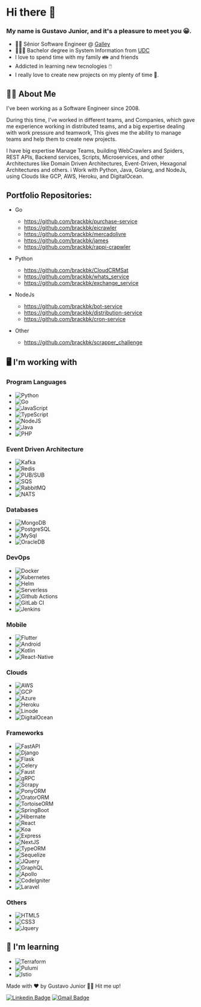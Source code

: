 # Hi there 👋
### My name is Gustavo Junior, and it's a pleasure to meet you :grinning:.

- 👨‍💻 Sênior Software Engineer @ <a href="https://www.galleysolutions.com">Galley</a>
- 👨🏻‍🎓 Bachelor degree in System Information from <a href="https://www.udc.edu.br/site/#/udc">UDC</a>
- I love to spend time with my family :family: and friends 
- Addicted in learning new tecnologies :computer_mouse:
- I really love to create new projects on my plenty of time :minidisc:.

## 👱‍♂️ About Me

I've been working as a Software Engineer since 2008.

During this time, I've worked in different teams, and Companies, which gave me experience working in distributed teams, and a big expertise dealing with work pressure and teamwork,  This gives me the ability to manage teams and help them to create new projects.

I have big expertise Manage Teams, building WebCrawlers and Spiders, REST APIs, Backend services, Scripts, Microservices, and other Architectures like Domain Driven Architectures, Event-Driven, Hexagonal Architectures and others. i Work with Python, Java, Golang, and NodeJs, using Clouds like GCP, AWS, Heroku, and DigitalOcean.

## Portfolio Repositories:
- Go
  - https://github.com/brackbk/purchase-service
  - https://github.com/brackbk/eicrawler
  - https://github.com/brackbk/mercadolivre
  - https://github.com/brackbk/james
  - https://github.com/brackbk/rappi-crapwler
- Python
  - https://github.com/brackbk/CloudCRMSat
  - https://github.com/brackbk/whats_service
  - https://github.com/brackbk/exchange_service

- NodeJs
  - https://github.com/brackbk/bot-service
  - https://github.com/brackbk/distribution-service
  - https://github.com/brackbk/cron-service
- Other
  - https://github.com/brackbk/scrapper_challenge
 
 

## :desktop_computer: I'm working with

### Program Languages
 - ![Python](https://img.shields.io/static/v1?label=&message=Python&color=yellow)
 - ![Go](https://img.shields.io/static/v1?label=&message=Go&color=blue)
 - ![JavaScript](https://img.shields.io/static/v1?label=&message=JavaScript&color=orange)
 - ![TypeScript](https://img.shields.io/static/v1?label=&message=TypeScript&color=green)
 - ![NodeJS](https://img.shields.io/static/v1?label=&message=NodeJS&color=brightgreen)
 - ![Java](https://img.shields.io/static/v1?label=&message=Java&color=red)
 - ![PHP](https://img.shields.io/static/v1?label=&message=PHP&color=red)
 
### Event Driven Architecture
 - ![Kafka](https://img.shields.io/static/v1?label=&message=Kafka&color=Orange)
 - ![Redis](https://img.shields.io/static/v1?label=&message=Redis&color=khaki)
 - ![PUB/SUB](https://img.shields.io/static/v1?label=&message=PubSub&color=red)
 - ![SQS](https://img.shields.io/static/v1?label=&message=SQS&color=yellow)
 - ![RabbitMQ](https://img.shields.io/static/v1?label=&message=RabbitMQ&color=green)
 - ![NATS](https://img.shields.io/static/v1?label=&message=NATS&color=blue)

### Databases
 - ![MongoDB](https://img.shields.io/static/v1?label=&message=MongoDB&color=green)
 - ![PostgreSQL](https://img.shields.io/static/v1?label=&message=PostgreSQL&color=blue)
 - ![MySql](https://img.shields.io/static/v1?label=&message=MySQL&color=orange)
 - ![OracleDB](https://img.shields.io/static/v1?label=&message=OracleDB&color=red)

### DevOps
 - ![Docker](https://img.shields.io/badge/-Docker-blue)
 - ![Kubernetes](https://img.shields.io/badge/-Kubernetes-green)
 - ![Helm](https://img.shields.io/badge/-Helm-green)
 - ![Serverless](https://img.shields.io/badge/-Serverless-yellow)
 - ![Github Actions](https://img.shields.io/badge/-Github_Actions-orange)
 - ![GitLab CI](https://img.shields.io/badge/-GitLab_CI-gray)
 - ![Jenkins](https://img.shields.io/badge/-Jenkins-red)

### Mobile
- ![Flutter](https://img.shields.io/badge/-Flutter-blue)
- ![Android](https://img.shields.io/badge/-Android-blue)
- ![Kotlin](https://img.shields.io/badge/-Kotlin-blue)
- ![React-Native](https://img.shields.io/badge/-ReactNative-blue)

### Clouds

 - ![AWS](https://img.shields.io/static/v1?label=&message=AWS&color=orange)
 - ![GCP](https://img.shields.io/static/v1?label=&message=GCP&color=red)
 - ![Azure](https://img.shields.io/static/v1?label=&message=Azure&color=blue)
 - ![Heroku](https://img.shields.io/static/v1?label=&message=Heroku&color=royalblue)
 - ![Linode](https://img.shields.io/static/v1?label=&message=Linode&color=green)
 - ![DigitalOcean](https://img.shields.io/static/v1?label=&message=DigitalOcean&color=green)

### Frameworks
 - ![FastAPI](https://img.shields.io/badge/-FastAPI-blue)
 - ![Django](https://img.shields.io/badge/-Django-green)
 - ![Flask](https://img.shields.io/badge/-Flask-yellow)
 - ![Celery](https://img.shields.io/badge/-Celery-green)
 - ![Faust](https://img.shields.io/badge/-Flask-red)
 - ![gRPC](https://img.shields.io/badge/-gRPC-green)
 - ![Scrapy](https://img.shields.io/badge/-Scrapy-khaki)
 - ![PonyORM](https://img.shields.io/badge/-PonyORM-darkred)
 - ![OratorORM](https://img.shields.io/badge/-OratorORM-gold)
 - ![TortoiseORM](https://img.shields.io/badge/-TortoiseORM-yellowgreen)
 - ![SpringBoot](https://img.shields.io/badge/-SpringBoot-blue)
 - ![Hibernate](https://img.shields.io/badge/-Hibernate-blue)
 - ![React](https://img.shields.io/badge/-React-ff69b4)
 - ![Koa](https://img.shields.io/badge/-Koa-blueviolet)
 - ![Express](https://img.shields.io/badge/-Express-yellow)
 - ![NextJS](https://img.shields.io/badge/-NextJS-blue)
 - ![TypeORM](https://img.shields.io/badge/-TypeORM%20-red)
 - ![Sequelize](https://img.shields.io/badge/-Sequelize%20-gray)
 - ![JQuery](https://img.shields.io/badge/-JQuery-blue)
 - ![GraphQL](https://img.shields.io/badge/-gRPC-red)
 - ![Apollo](https://img.shields.io/badge/-Apollo-khaki)
 - ![CodeIgniter](https://img.shields.io/badge/-CodeIgniter-red)
 - ![Laravel](https://img.shields.io/badge/-Laravel-yellow)

### Others

 - ![HTML5](https://img.shields.io/static/v1?label=&message=HTML5&color=red) 
 - ![CSS3](https://img.shields.io/static/v1?label=&message=CSS3&color=blue)
 - ![Jquery](https://img.shields.io/static/v1?label=&message=Jquery&color=blue)

## :open_book: I'm learning
 - ![Terraform](https://img.shields.io/badge/-Terraform-green)
 - ![Pulumi](https://img.shields.io/badge/-Pulumi-coral)
 - ![Istio](https://img.shields.io/badge/-Istio-green)

Made with ❤️ by Gustavo Junior 👋🏽 Hit me up!

 [![Linkedin Badge](https://img.shields.io/badge/-Gustavo_Junior-blue?style=flat-square&logo=Linkedin&logoColor=white&link=https://www.linkedin.com/in/gustavo-junior/)](https://www.linkedin.com/in/gustavo-junior/) 
[![Gmail Badge](https://img.shields.io/badge/-gustavorgjunior@gmail.com-c14438?style=flat-square&logo=Gmail&logoColor=white&link=mailto:gustavorgjunior@gmail.com)](mailto:gustavorgjunior@gmail.com)
